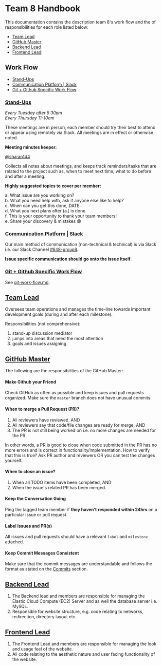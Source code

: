 # Team 8 Handbook

This documentation contains the description team 8's work flow and the of
responsibilities for each role listed below:

- [Team Lead](#team-lead)
- [GitHub Master](#github-master)
- [Backend Lead](#backend-lead)
- [Frontend Lead](#frontend-lead)

## Work Flow

- [Stand-Ups](#stand-ups)
- [Communication Platform | Slack](#communication)
- [Git + Github Specific Work Flow](#git)


### [Stand-Ups](#stand-ups)

*Every Tuesday after 5:30pm*  
*Every Thursday 11-10am*

These meetings are in person, each member should try their best to attend or
appear using remotely via Slack. All meetings are in effect or otherwise noted.

**Meeting minutes keeper:**

[@sharan144](https://github.com/Sharan144)

Collects all notes about meetings, and keeps track reminders/tasks that are
related to the project such as, when to meet next time, what to do before and
after a meeting.

**Highly suggested topics to cover per member:**

a. What issue are you working on?  
b. What you need help with, ask if anyone else like to help?  
c. When can you get this done, DATE:  
d. What you next plans after (a.) is done.  
f. This is your opportunity to thank your team members!  
e. Share your discovery & mistakes 😄  

### [Communication Platform | Slack](#communication)

Our main method of communication (non-technical & technical) is via Slack i.e.
our Slack Channel
[#648-group8](https://sfsucomputerscience.slack.com/messages/CG6FS8HEK).

**Issue specific communication should go onto the issue itself**.

### [Git + Github Specific Work Flow](#git)

See [git-work-flow.md](git-work-flow.md).

## [Team Lead](#team-lead)

Oversees team operations and manages the time-line towards important development
goals (during and after each milestone).

Responsibilities (not comprehensive):
1. stand-up discussion mediator
2. jumps into areas that need the most attention
3. goals and issues assigning.

## [GitHub Master](#github-master)

The following are the responsibilities of the GitHub Master:

#### Make Github your Friend
Check GitHub as often as possible and keep issues and pull requests organized. Make sure the `master` branch does not have unusual commits.

#### When to merge a Pull Request (PR)?
1. All reviewers have reviewed, AND
2. All reviewers say that code/file changes are ready for merge, AND
3. The PR is not still being worked on i.e. no more changes are needed for the PR.

In other words, a PR is good to close when code submitted in the PR has no more errors and is correct in functionality/implementation. How to verify that this is true? Ask PR author and reviewers OR you can test the changes yourself.

#### When to close an issue?
1. When all TODO items have been completed, AND
2. When the issue's related PR has been merged.

#### Keep the Conversation Going
Ping the tagged team member if **they haven't responded within 24hrs** on a particular issue or pull request.

#### Label Issues and PR(s)
All issues and pull requests should have a relevant `label` and `milestone` attached.

#### Keep Commit Messages Consistent
Make sure that the commit messages are understandable and follows the format as stated on the [Commits](https://github.com/CSC-648-SFSU/csc648-sp19-team08/blob/docs-handbook-git-master-duty/docs/git-work-flow.md#commits) section.

## [Backend Lead](#backend-lead)

1. The Backend lead and members are responsible for managing the Elastic Cloud
Compute (EC2) Server and as well the database server i.e. MySQL.
2. Responsible
for website structure, e.g. code relating to networks, redirection, directory
layout etc.

## [Frontend Lead](#frontend-lead)

1. The Frontend Lead and members are responsible for managing the look and usage
feel of the website.
2. All code relating to the aesthetic nature and user
facing functionality of the website.
